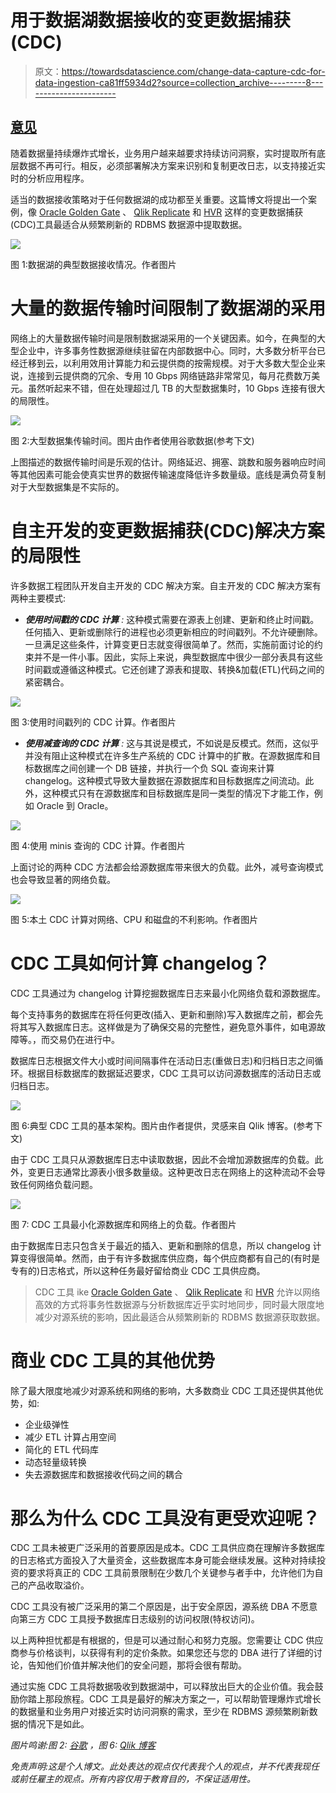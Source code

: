 # 用于数据湖数据接收的变更数据捕获(CDC)

> 原文：<https://towardsdatascience.com/change-data-capture-cdc-for-data-ingestion-ca81ff5934d2?source=collection_archive---------8----------------------->

## [意见](https://towardsdatascience.com/tagged/opinion)

随着数据量持续爆炸式增长，业务用户越来越要求持续访问洞察，实时提取所有底层数据不再可行。相反，必须部署解决方案来识别和复制更改日志，以支持接近实时的分析应用程序。

适当的数据接收策略对于任何数据湖的成功都至关重要。这篇博文将提出一个案例，像 [Oracle Golden Gate](https://www.oracle.com/middleware/technologies/goldengate.html) 、 [Qlik Replicate](https://www.qlik.com/us/products/qlik-replicate) 和 [HVR](https://www.hvr-software.com/) 这样的变更数据捕获(CDC)工具最适合从频繁刷新的 RDBMS 数据源中提取数据。

![](img/abbf7a33c536ed611b9334cd46fff7e3.png)

图 1:数据湖的典型数据接收情况。作者图片

# 大量的数据传输时间限制了数据湖的采用

网络上的大量数据传输时间是限制数据湖采用的一个关键因素。如今，在典型的大型企业中，许多事务性数据源继续驻留在内部数据中心。同时，大多数分析平台已经迁移到云，以利用效用计算能力和云提供商的按需规模。对于大多数大型企业来说，连接到云提供商的冗余、专用 10 Gbps 网络链路非常常见，每月花费数万美元。虽然听起来不错，但在处理超过几 TB 的大型数据集时，10 Gbps 连接有很大的局限性。

![](img/2e9571c282970ffa6a52ffc97cb20588.png)

图 2:大型数据集传输时间。图片由作者使用谷歌数据(参考下文)

上图描述的数据传输时间是乐观的估计。网络延迟、拥塞、跳数和服务器响应时间等其他因素可能会使真实世界的数据传输速度降低许多数量级。底线是满负荷复制对于大型数据集是不实际的。

# 自主开发的变更数据捕获(CDC)解决方案的局限性

许多数据工程团队开发自主开发的 CDC 解决方案。自主开发的 CDC 解决方案有两种主要模式:

*   ***使用时间戳的 CDC 计算*** *:* 这种模式需要在源表上创建、更新和终止时间戳。任何插入、更新或删除行的进程也必须更新相应的时间戳列。不允许硬删除。一旦满足这些条件，计算变更日志就变得很简单了。然而，实施前面讨论的约束并不是一件小事。因此，实际上来说，典型数据库中很少一部分表具有这些时间戳或遵循这种模式。它还创建了源表和提取、转换&加载(ETL)代码之间的紧密耦合。

![](img/93adb1fc75bdc77b2af85c6e560f189e.png)

图 3:使用时间戳列的 CDC 计算。作者图片

*   ***使用减查询的 CDC 计算*** *:* 这与其说是模式，不如说是反模式。然而，这似乎并没有阻止这种模式在许多生产系统的 CDC 计算中的扩散。在源数据库和目标数据库之间创建一个 DB 链接，并执行一个负 SQL 查询来计算 changelog。这种模式导致大量数据在源数据库和目标数据库之间流动。此外，这种模式只有在源数据库和目标数据库是同一类型的情况下才能工作，例如 Oracle 到 Oracle。

![](img/b2378b3212ffab6e6b58735a9a5df798.png)

图 4:使用 minis 查询的 CDC 计算。作者图片

上面讨论的两种 CDC 方法都会给源数据库带来很大的负载。此外，减号查询模式也会导致显著的网络负载。

![](img/fbe25a74cce0153db94f7a398ed15ccf.png)

图 5:本土 CDC 计算对网络、CPU 和磁盘的不利影响。作者图片

# CDC 工具如何计算 changelog？

CDC 工具通过为 changelog 计算挖掘数据库日志来最小化网络负载和源数据库。

每个支持事务的数据库在将任何更改(插入、更新和删除)写入数据库之前，都会先将其写入数据库日志。这样做是为了确保交易的完整性，避免意外事件，如电源故障等。，而交易仍在进行中。

数据库日志根据文件大小或时间间隔事件在活动日志(重做日志)和归档日志之间循环。根据目标数据库的数据延迟要求，CDC 工具可以访问源数据库的活动日志或归档日志。

![](img/39c14beb48a6e1c19534619dd4781338.png)

图 6:典型 CDC 工具的基本架构。图片由作者提供，灵感来自 Qlik 博客。(参考下文)

由于 CDC 工具只从源数据库日志中读取数据，因此不会增加源数据库的负载。此外，变更日志通常比源表小很多数量级。这种更改日志在网络上的这种流动不会导致任何网络负载问题。

![](img/31e0474a7239af6ad028e5b064439d2d.png)

图 7: CDC 工具最小化源数据库和网络上的负载。作者图片

由于数据库日志只包含关于最近的插入、更新和删除的信息，所以 changelog 计算变得很简单。然而，由于有许多数据库供应商，每个供应商都有自己的(有时是专有的)日志格式，所以这种任务最好留给商业 CDC 工具供应商。

> CDC 工具 ike [Oracle Golden Gate](https://www.oracle.com/middleware/technologies/goldengate.html) 、 [Qlik Replicate](https://www.qlik.com/us/products/qlik-replicate) 和 [HVR](https://www.hvr-software.com/) 允许以网络高效的方式将事务性数据源与分析数据库近乎实时地同步，同时最大限度地减少对源系统的影响，因此最适合从频繁刷新的 RDBMS 数据源获取数据。

# 商业 CDC 工具的其他优势

除了最大限度地减少对源系统和网络的影响，大多数商业 CDC 工具还提供其他优势，如:

*   企业级弹性
*   减少 ETL 计算占用空间
*   简化的 ETL 代码库
*   动态轻量级转换
*   失去源数据库和数据接收代码之间的耦合

# 那么为什么 CDC 工具没有更受欢迎呢？

CDC 工具未被更广泛采用的首要原因是成本。CDC 工具供应商在理解许多数据库的日志格式方面投入了大量资金，这些数据库本身可能会继续发展。这种对持续投资的要求将真正的 CDC 工具前景限制在少数几个关键参与者手中，允许他们为自己的产品收取溢价。

CDC 工具没有被广泛采用的第二个原因是，出于安全原因，源系统 DBA 不愿意向第三方 CDC 工具授予数据库日志级别的访问权限(特权访问)。

以上两种担忧都是有根据的，但是可以通过耐心和努力克服。您需要让 CDC 供应商参与价格谈判，以获得有利的定价条款。如果您还与您的 DBA 进行了详细的讨论，告知他们价值并解决他们的安全问题，那将会很有帮助。

通过实施 CDC 工具将数据吸收到数据湖中，可以释放出巨大的企业价值。我会鼓励你踏上那段旅程。CDC 工具是最好的解决方案之一，可以帮助管理爆炸式增长的数据量和业务用户对接近实时访问洞察的需求，至少在 RDBMS 源频繁刷新数据的情况下是如此。

*图片鸣谢:图 2:* [*谷歌*](https://cloud.google.com/transfer-appliance/docs/2.2/overview) *，图 6:* [*Qlik 博客*](https://www.qlik.com/blog/the-architectural-principles-of-attunity-replicate-support-for-full-load-and-cdc-replication)

*免责声明:这是个人博文。此处表达的观点仅代表我个人的观点，并不代表我现任或前任雇主的观点。所有内容仅用于教育目的，不保证适用性。*
